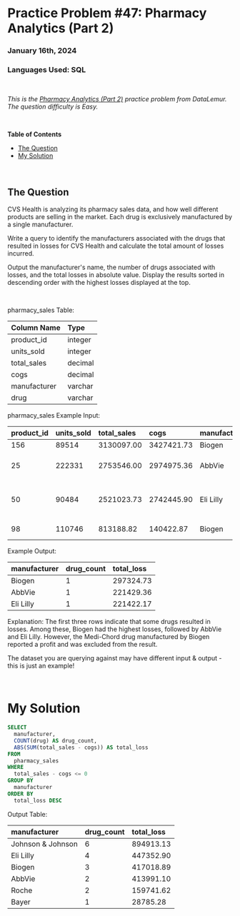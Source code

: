# **Practice Problem #47: Pharmacy Analytics (Part 2)**
### January 16th, 2024
### Languages Used: SQL

<br>

*This is the [Pharmacy Analytics (Part 2)](https://datalemur.com/questions/non-profitable-drugs) practice problem from DataLemur. The question difficulty is Easy.*

<br>

**Table of Contents**

-   [The Question](#the-question)
-   [My Solution](#my-solution)
  
<br>

## The Question

CVS Health is analyzing its pharmacy sales data, and how well different products are selling in the market. Each drug is exclusively manufactured by a single manufacturer.

Write a query to identify the manufacturers associated with the drugs that resulted in losses for CVS Health and calculate the total amount of losses incurred.

Output the manufacturer's name, the number of drugs associated with losses, and the total losses in absolute value. Display the results sorted in descending order with the highest losses displayed at the top.

<br>

pharmacy_sales Table:

| Column Name     | Type     |
| :-------------- | :------- |
| product_id      | integer  |
| units_sold      | integer  |
| total_sales     | decimal  |
| cogs            | decimal  |
| manufacturer    | varchar  |
| drug            | varchar  |


pharmacy_sales Example Input:

| product_id     | units_sold     | total_sales     | cogs       | manufacturer     | drug                      |
| :------------- | :------------- | :-------------- | :--------- | :--------------- | :------------------------ |
| 156            | 89514          | 3130097.00      | 3427421.73 | Biogen           | Acyclovir                 |
| 25             | 222331         | 2753546.00      | 2974975.36 | AbbVie           | Lamivudine and Zidovudine |
| 50             | 90484          | 2521023.73      | 2742445.90 | Eli Lilly        | Dermasorb TA Complete Kit |
| 98             | 110746         | 813188.82       | 140422.87  | Biogen           | Medi-Chord                |


Example Output:

| manufacturer     | drug_count     | total_loss     |
| :--------------- | :------------- | :------------- |
| Biogen           | 1              | 297324.73      |
| AbbVie           | 1              | 221429.36      |
| Eli Lilly        | 1              | 221422.17      |

Explanation:
The first three rows indicate that some drugs resulted in losses. Among these, Biogen had the highest losses, followed by AbbVie and Eli Lilly. However, the Medi-Chord drug manufactured by Biogen reported a profit and was excluded from the result.

The dataset you are querying against may have different input & output - this is just an example!

<br>

# My Solution

``` SQL
SELECT 
  manufacturer,
  COUNT(drug) AS drug_count,
  ABS(SUM(total_sales - cogs)) AS total_loss
FROM 
  pharmacy_sales
WHERE 
  total_sales - cogs <= 0
GROUP BY
  manufacturer
ORDER BY
  total_loss DESC
```

Output Table:

| manufacturer      | drug_count | total_loss |
| :---------------- | :--------- | :--------- |
| Johnson & Johnson | 6          | 894913.13  |
| Eli Lilly         | 4          | 447352.90  |
| Biogen            | 3          | 417018.89  |
| AbbVie            | 2          | 413991.10  |
| Roche             | 2          | 159741.62  |
| Bayer             | 1          | 28785.28   |
